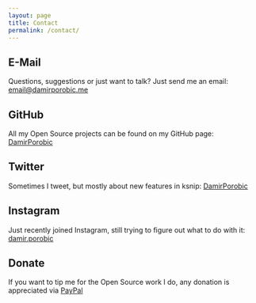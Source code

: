 ```yaml
---
layout: page
title: Contact
permalink: /contact/
---
```


## E-Mail
Questions, suggestions or just want to talk? Just send me an email: [email@damirporobic.me](mailto:email@damirporobic.me)

## GitHub
All my Open Source projects can be found on my GitHub page: [DamirPorobic](https://github.com/DamirPorobic)

## Twitter
Sometimes I tweet, but mostly about new features in ksnip: [DamirPorobic](https://twitter.com/DamirPorobic)

## Instagram
Just recently joined Instagram, still trying to figure out what to do with it: [damir.porobic](https://www.instagram.com/damir.porobic/)

## Donate
If you want to tip me for the Open Source work I do, any donation is appreciated via [PayPal](https://www.paypal.me/damirporobic)

